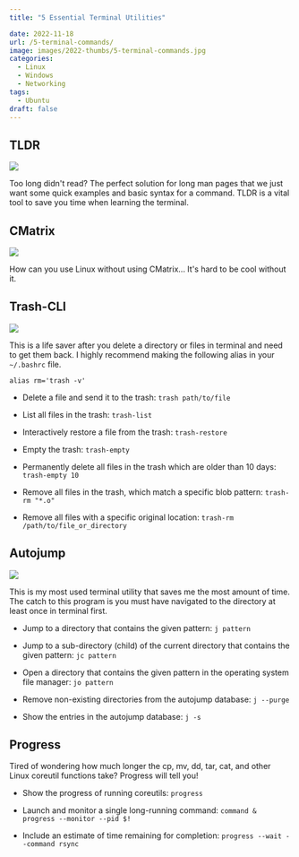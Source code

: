 ```yaml
---
title: "5 Essential Terminal Utilities"

date: 2022-11-18
url: /5-terminal-commands/
image: images/2022-thumbs/5-terminal-commands.jpg
categories:
  - Linux
  - Windows
  - Networking
tags:
  - Ubuntu
draft: false
---
```

<!--more-->


## TLDR

![](/images/2022/5-terminal-commands/tldr.png)

Too long didn't read? The perfect solution for long man pages that we just want some quick examples and basic syntax for a command. TLDR is a vital tool to save you time when learning the terminal. 

## CMatrix

![](/images/2022/5-terminal-commands/cmatrix.png)

How can you use Linux without using CMatrix... It's hard to be cool without it. 

## Trash-CLI

![](/images/2022/5-terminal-commands/trash-cli.png)

This is a life saver after you delete a directory or files in terminal and need to get them back. I highly recommend making the following alias in your `~/.bashrc` file. 

```
alias rm='trash -v'
```

 - Delete a file and send it to the trash:
   `trash path/to/file`

 - List all files in the trash:
   `trash-list`

 - Interactively restore a file from the trash:
   `trash-restore`

 - Empty the trash:
   `trash-empty`

 - Permanently delete all files in the trash which are older than 10 days:
   `trash-empty 10`

 - Remove all files in the trash, which match a specific blob pattern:
   `trash-rm "*.o"`

 - Remove all files with a specific original location:
   `trash-rm /path/to/file_or_directory`

## Autojump

![](/images/2022/5-terminal-commands/autojump.png)

This is my most used terminal utility that saves me the most amount of time. The catch to this program is you must have navigated to the directory at least once in terminal first. 

- Jump to a directory that contains the given pattern:
   `j pattern`

 - Jump to a sub-directory (child) of the current directory that contains the given pattern:
   `jc pattern`

 - Open a directory that contains the given pattern in the operating system file manager:
   `jo pattern`

 - Remove non-existing directories from the autojump database:
   `j --purge`

 - Show the entries in the autojump database:
   `j -s`

## Progress

Tired of wondering how much longer the cp, mv, dd, tar, cat, and other Linux coreutil functions take? Progress will tell you!

- Show the progress of running coreutils:
   `progress`

- Launch and monitor a single long-running command:
   `command & progress --monitor --pid $!`

- Include an estimate of time remaining for completion:
   `progress --wait --command rsync`

